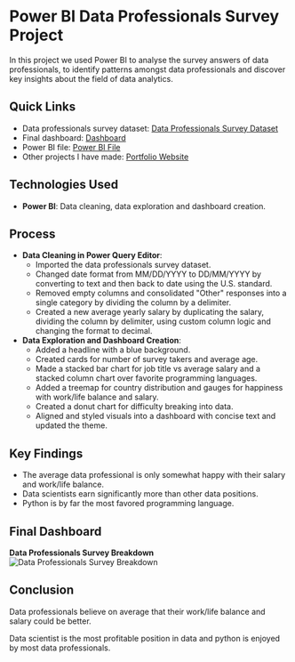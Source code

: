 # Power BI Data Professionals Survey Project
In this project we used Power BI to analyse the survey answers of data professionals, to identify patterns amongst data professionals and discover key insights about the field of data analytics. 

## Quick Links
- Data professionals survey dataset: [Data Professionals Survey Dataset](data_professionals_survey_dataset.xlsx)
- Final dashboard: [Dashboard](data_professionals_survey_breakdown.png)
- Power BI file: [Power BI File](data_professionals_survey_project.pbix)
- Other projects I have made: [Portfolio Website](https://lucashoffschmidt.github.io/)

## Technologies Used
- **Power BI**: Data cleaning, data exploration and dashboard creation.

## Process
- **Data Cleaning in Power Query Editor**:
  - Imported the data professionals survey dataset. 
  - Changed date format from MM/DD/YYYY to DD/MM/YYYY by converting to text and then back to date using the U.S. standard.
  - Removed empty columns and consolidated "Other" responses into a single category by dividing the column by a delimiter. 
  - Created a new average yearly salary by duplicating the salary, dividing the column by delimiter, using custom column logic and changing the format to decimal. 
- **Data Exploration and Dashboard Creation**:
  - Added a headline with a blue background.
  - Created cards for number of survey takers and average age.
  - Made a stacked bar chart for job title vs average salary and a stacked column chart over favorite programming languages.
  - Added a treemap for country distribution and gauges for happiness with work/life balance and salary.
  - Created a donut chart for difficulty breaking into data.
  - Aligned and styled visuals into a dashboard with concise text and updated the theme. 

## Key Findings
- The average data professional is only somewhat happy with their salary and work/life balance.
- Data scientists earn significantly more than other data positions.
- Python is by far the most favored programming language.

## Final Dashboard
**Data Professionals Survey Breakdown**
![Data Professionals Survey Breakdown](data_professionals_survey_breakdown.png)

## Conclusion
Data professionals believe on average that their work/life balance and salary could be better. 

Data scientist is the most profitable position in data and python is enjoyed by most data professionals.
